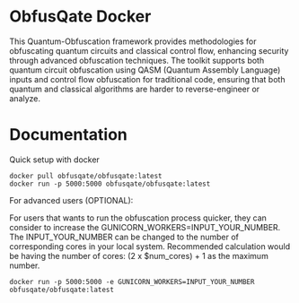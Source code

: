 # ObfusQate Docker
This Quantum-Obfuscation framework provides methodologies for obfuscating quantum circuits and classical control flow, enhancing security through advanced obfuscation techniques. The toolkit supports both quantum circuit obfuscation using QASM (Quantum Assembly Language) inputs and control flow obfuscation for traditional code, ensuring that both quantum and classical algorithms are harder to reverse-engineer or analyze.

# Documentation

Quick setup with docker

```
docker pull obfusqate/obfusqate:latest
docker run -p 5000:5000 obfusqate/obfusqate:latest
```

For advanced users (OPTIONAL):

For users that wants to run the obfuscation process quicker, they can consider to increase the GUNICORN_WORKERS=INPUT_YOUR_NUMBER. The INPUT_YOUR_NUMBER can be changed to the number of corresponding cores in your local system. Recommended calculation would be having the number of cores: (2 x $num_cores) + 1 as the maximum number.

```
docker run -p 5000:5000 -e GUNICORN_WORKERS=INPUT_YOUR_NUMBER obfusqate/obfusqate:latest
```